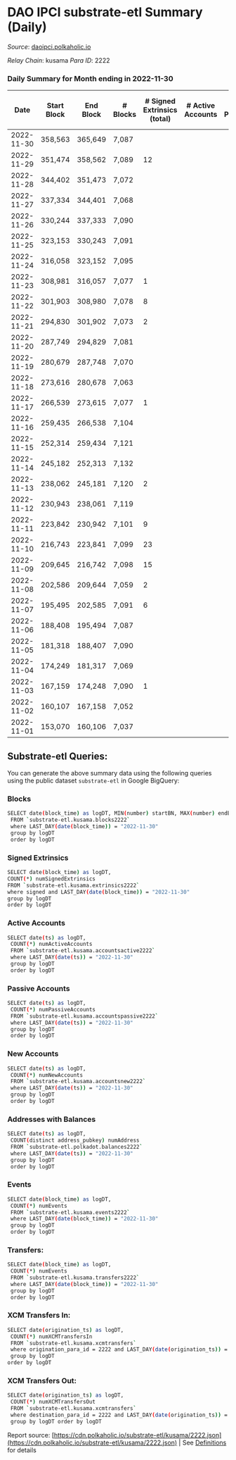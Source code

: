 # DAO IPCI substrate-etl Summary (Daily)

_Source_: [daoipci.polkaholic.io](https://daoipci.polkaholic.io)

*Relay Chain*: kusama
*Para ID*: 2222



### Daily Summary for Month ending in 2022-11-30


| Date | Start Block | End Block | # Blocks | # Signed Extrinsics (total) | # Active Accounts | # Passive | # New | # Addresses with Balances | # Events | # Transfers | # XCM Transfers In | # XCM Transfers Out | Issues | 
| ---- | ----------- | --------- | -------- | --------------------------- | ----------------- | --------- | ----- | ------------------------- | -------- | ----------- | ------------------ | ------------------- | ------ |
| 2022-11-30 | 358,563 | 365,649 | 7,087 |  |  |  |  | 890 | 35,435 |   |   |   |  |
| 2022-11-29 | 351,474 | 358,562 | 7,089 | 12 |  |  |  | 890 | 35,492 |   |   |   |  |
| 2022-11-28 | 344,402 | 351,473 | 7,072 |  |  |  |  | 890 | 35,360 |   |   |   |  |
| 2022-11-27 | 337,334 | 344,401 | 7,068 |  |  |  |  |  | 35,340 |   |   |   |  |
| 2022-11-26 | 330,244 | 337,333 | 7,090 |  |  |  |  | 890 | 35,450 |   |   |   |  |
| 2022-11-25 | 323,153 | 330,243 | 7,091 |  |  |  |  |  | 35,455 |   |   |   |  |
| 2022-11-24 | 316,058 | 323,152 | 7,095 |  |  |  |  | 890 | 35,475 |   |   |   |  |
| 2022-11-23 | 308,981 | 316,057 | 7,077 | 1 |  |  |  | 890 | 35,390 |   |   |   |  |
| 2022-11-22 | 301,903 | 308,980 | 7,078 | 8 |  |  |  |  | 35,427 | 1  |   |   |  |
| 2022-11-21 | 294,830 | 301,902 | 7,073 | 2 |  |  |  | 890 | 35,375 |   |   |   |  |
| 2022-11-20 | 287,749 | 294,829 | 7,081 |  |  |  |  | 890 | 35,405 |   |   |   |  |
| 2022-11-19 | 280,679 | 287,748 | 7,070 |  |  |  |  | 890 | 35,350 |   |   |   |  |
| 2022-11-18 | 273,616 | 280,678 | 7,063 |  |  |  |  | 890 | 35,315 |   |   |   |  |
| 2022-11-17 | 266,539 | 273,615 | 7,077 | 1 |  |  |  |  | 35,392 |   |   |   |  |
| 2022-11-16 | 259,435 | 266,538 | 7,104 |  |  |  |  |  | 35,520 |   |   |   |  |
| 2022-11-15 | 252,314 | 259,434 | 7,121 |  |  |  |  |  | 35,605 |   |   |   |  |
| 2022-11-14 | 245,182 | 252,313 | 7,132 |  |  |  |  | 890 | 35,662 |   |   |   |  |
| 2022-11-13 | 238,062 | 245,181 | 7,120 | 2 |  |  |  |  | 35,606 |   |   |   |  |
| 2022-11-12 | 230,943 | 238,061 | 7,119 |  |  |  |  |  | 35,595 |   |   |   |  |
| 2022-11-11 | 223,842 | 230,942 | 7,101 | 9 |  |  |  |  | 35,545 |   |   |   |  |
| 2022-11-10 | 216,743 | 223,841 | 7,099 | 23 |  |  |  |  | 35,590 | 2  |   |   |  |
| 2022-11-09 | 209,645 | 216,742 | 7,098 | 15 |  |  |  |  | 35,553 | 5  |   |   |  |
| 2022-11-08 | 202,586 | 209,644 | 7,059 | 2 |  |  |  |  | 35,307 | 1  |   |   |  |
| 2022-11-07 | 195,495 | 202,585 | 7,091 | 6 |  |  |  |  | 35,481 | 3  |   |   |  |
| 2022-11-06 | 188,408 | 195,494 | 7,087 |  |  |  |  |  | 35,435 |   |   |   |  |
| 2022-11-05 | 181,318 | 188,407 | 7,090 |  |  |  |  |  | 35,450 |   |   |   |  |
| 2022-11-04 | 174,249 | 181,317 | 7,069 |  |  |  |  | 886 | 35,345 |   |   |   |  |
| 2022-11-03 | 167,159 | 174,248 | 7,090 | 1 |  |  |  | 886 | 31,051 |   |   |   |  |
| 2022-11-02 | 160,107 | 167,158 | 7,052 |  |  |  |  |  | 34,446 |   |   |   |  |
| 2022-11-01 | 153,070 | 160,106 | 7,037 |  |  |  |  |  | 35,185 |   |   |   |  |

## Substrate-etl Queries:
You can generate the above summary data using the following queries using the public dataset `substrate-etl` in Google BigQuery:

### Blocks
```bash
SELECT date(block_time) as logDT, MIN(number) startBN, MAX(number) endBN, COUNT(*) numBlocks 
 FROM `substrate-etl.kusama.blocks2222`  
 where LAST_DAY(date(block_time)) = "2022-11-30" 
 group by logDT 
 order by logDT
```

### Signed Extrinsics
```bash
SELECT date(block_time) as logDT, 
COUNT(*) numSignedExtrinsics 
FROM `substrate-etl.kusama.extrinsics2222`  
where signed and LAST_DAY(date(block_time)) = "2022-11-30" 
group by logDT 
order by logDT
```

### Active Accounts
```bash
SELECT date(ts) as logDT, 
 COUNT(*) numActiveAccounts 
 FROM `substrate-etl.kusama.accountsactive2222` 
 where LAST_DAY(date(ts)) = "2022-11-30" 
 group by logDT 
 order by logDT
```

### Passive Accounts
```bash
SELECT date(ts) as logDT, 
 COUNT(*) numPassiveAccounts 
 FROM `substrate-etl.kusama.accountspassive2222` 
 where LAST_DAY(date(ts)) = "2022-11-30" 
 group by logDT 
 order by logDT
```

### New Accounts
```bash
SELECT date(ts) as logDT, 
 COUNT(*) numNewAccounts 
 FROM `substrate-etl.kusama.accountsnew2222` 
 where LAST_DAY(date(ts)) = "2022-11-30" 
 group by logDT
 order by logDT
```

### Addresses with Balances
```bash
SELECT date(ts) as logDT,
 COUNT(distinct address_pubkey) numAddress 
 FROM `substrate-etl.polkadot.balances2222` 
 where LAST_DAY(date(ts)) = "2022-11-30" 
 group by logDT 
 order by logDT
```

### Events
```bash
SELECT date(block_time) as logDT, 
 COUNT(*) numEvents 
 FROM `substrate-etl.kusama.events2222` 
 where LAST_DAY(date(block_time)) = "2022-11-30" 
 group by logDT 
 order by logDT
```

### Transfers:
```bash
SELECT date(block_time) as logDT, 
 COUNT(*) numEvents 
 FROM `substrate-etl.kusama.transfers2222` 
 where LAST_DAY(date(block_time)) = "2022-11-30" 
 group by logDT 
 order by logDT
```

### XCM Transfers In:
```bash
SELECT date(origination_ts) as logDT, 
 COUNT(*) numXCMTransfersIn 
 FROM `substrate-etl.kusama.xcmtransfers` 
 where origination_para_id = 2222 and LAST_DAY(date(origination_ts)) = "2022-11-30" 
 group by logDT 
order by logDT
```

### XCM Transfers Out:
```bash
SELECT date(origination_ts) as logDT, 
 COUNT(*) numXCMTransfersOut 
 FROM `substrate-etl.kusama.xcmtransfers` 
 where destination_para_id = 2222 and LAST_DAY(date(origination_ts)) = "2022-11-30" 
 group by logDT order by logDT
```


Report source: [https://cdn.polkaholic.io/substrate-etl/kusama/2222.json](https://cdn.polkaholic.io/substrate-etl/kusama/2222.json) | See [Definitions](/DEFINITIONS.md) for details
